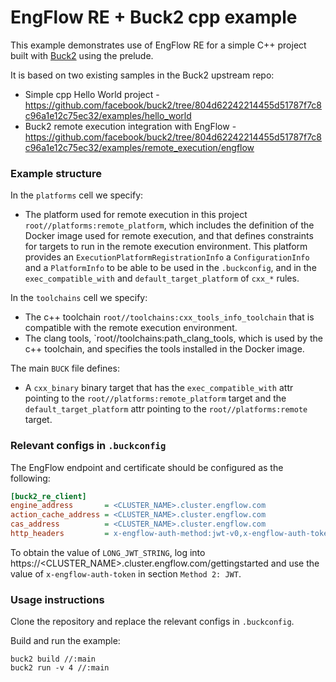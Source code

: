 # EngFlow RE + Buck2 cpp example

This example demonstrates use of EngFlow RE for a simple C++ project built with [Buck2](https://github.com/facebook/buck2) using the prelude.

It is based on two existing samples in the Buck2 upstream repo:

* Simple cpp Hello World project - https://github.com/facebook/buck2/tree/804d62242214455d51787f7c8c96a1e12c75ec32/examples/hello_world
* Buck2 remote execution integration with EngFlow - https://github.com/facebook/buck2/tree/804d62242214455d51787f7c8c96a1e12c75ec32/examples/remote_execution/engflow

### Example structure

In the `platforms` cell we specify:
* The platform used for remote execution in this project `root//platforms:remote_platform`, which includes the definition of the Docker image used for remote execution, and that defines constraints for targets to run in the remote execution environment. This platform provides an `ExecutionPlatformRegistrationInfo` a `ConfigurationInfo` and a `PlatformInfo` to be able to be used in the `.buckconfig`, and in the `exec_compatible_with` and `default_target_platform` of `cxx_*` rules.

In the `toolchains` cell we specify:

* The c++ toolchain `root//toolchains:cxx_tools_info_toolchain` that is compatible with the remote execution environment.
* The clang tools, `root//toolchains:path_clang_tools, which is used by the c++ toolchain, and specifies the tools installed in the Docker image.

The main `BUCK` file defines:

* A `cxx_binary` binary target that has the `exec_compatible_with` attr pointing to the `root//platforms:remote_platform` target and the `default_target_platform` attr pointing to the `root//platforms:remote` target.

### Relevant configs in `.buckconfig`

The EngFlow endpoint and certificate should be configured as the
following:

```ini
[buck2_re_client]
engine_address       = <CLUSTER_NAME>.cluster.engflow.com
action_cache_address = <CLUSTER_NAME>.cluster.engflow.com
cas_address          = <CLUSTER_NAME>.cluster.engflow.com
http_headers         = x-engflow-auth-method:jwt-v0,x-engflow-auth-token:LONG_JWT_STRING
 ```

 To obtain the value of `LONG_JWT_STRING`, log into https://<CLUSTER_NAME>.cluster.engflow.com/gettingstarted and use the value of `x-engflow-auth-token` in section `Method 2: JWT`.

### Usage instructions

Clone the repository and replace the relevant configs in `.buckconfig`.

Build and run the example:

```
buck2 build //:main
buck2 run -v 4 //:main
```
